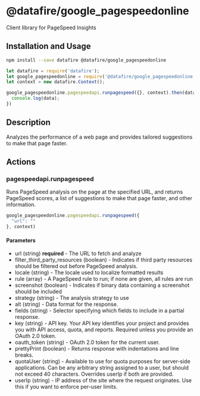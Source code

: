 # @datafire/google_pagespeedonline

Client library for PageSpeed Insights

## Installation and Usage
```bash
npm install --save datafire @datafire/google_pagespeedonline
```

```js
let datafire = require('datafire');
let google_pagespeedonline = require('@datafire/google_pagespeedonline').actions;
let context = new datafire.Context();

google_pagespeedonline.pagespeedapi.runpagespeed({}, context).then(data => {
  console.log(data);
})
```

## Description
Analyzes the performance of a web page and provides tailored suggestions to make that page faster.

## Actions
### pagespeedapi.runpagespeed
Runs PageSpeed analysis on the page at the specified URL, and returns PageSpeed scores, a list of suggestions to make that page faster, and other information.


```js
google_pagespeedonline.pagespeedapi.runpagespeed({
  "url": ""
}, context)
```

#### Parameters
* url (string) **required** - The URL to fetch and analyze
* filter_third_party_resources (boolean) - Indicates if third party resources should be filtered out before PageSpeed analysis.
* locale (string) - The locale used to localize formatted results
* rule (array) - A PageSpeed rule to run; if none are given, all rules are run
* screenshot (boolean) - Indicates if binary data containing a screenshot should be included
* strategy (string) - The analysis strategy to use
* alt (string) - Data format for the response.
* fields (string) - Selector specifying which fields to include in a partial response.
* key (string) - API key. Your API key identifies your project and provides you with API access, quota, and reports. Required unless you provide an OAuth 2.0 token.
* oauth_token (string) - OAuth 2.0 token for the current user.
* prettyPrint (boolean) - Returns response with indentations and line breaks.
* quotaUser (string) - Available to use for quota purposes for server-side applications. Can be any arbitrary string assigned to a user, but should not exceed 40 characters. Overrides userIp if both are provided.
* userIp (string) - IP address of the site where the request originates. Use this if you want to enforce per-user limits.

